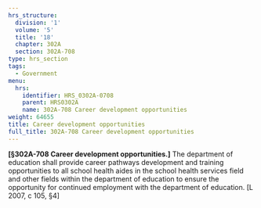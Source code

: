 ```yaml
---
hrs_structure:
  division: '1'
  volume: '5'
  title: '18'
  chapter: 302A
  section: 302A-708
type: hrs_section
tags:
  - Government
menu:
  hrs:
    identifier: HRS_0302A-0708
    parent: HRS0302A
    name: 302A-708 Career development opportunities
weight: 64655
title: Career development opportunities
full_title: 302A-708 Career development opportunities
---
```

**[§302A-708 Career development opportunities.]** The department of education shall provide career pathways development and training opportunities to all school health aides in the school health services field and other fields within the department of education to ensure the opportunity for continued employment with the department of education. [L 2007, c 105, §4]
